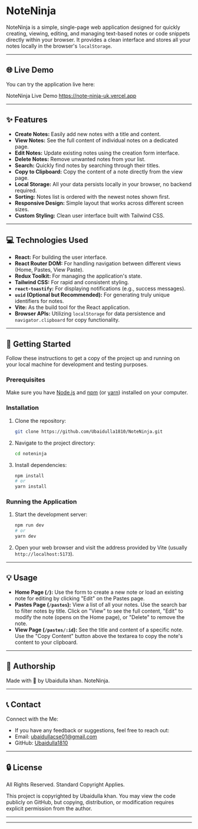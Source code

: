 # NoteNinja

NoteNinja is a simple, single-page web application designed for quickly creating, viewing, editing, and managing text-based notes or code snippets directly within your browser. It provides a clean interface and stores all your notes locally in the browser's `localStorage`.

---

## 🌐 Live Demo

You can try the application live here:

  NoteNinja Live Demo https://note-ninja-uk.vercel.app

---

## ✨ Features

* **Create Notes:** Easily add new notes with a title and content.
* **View Notes:** See the full content of individual notes on a dedicated page.
* **Edit Notes:** Update existing notes using the creation form interface.
* **Delete Notes:** Remove unwanted notes from your list.
* **Search:** Quickly find notes by searching through their titles.
* **Copy to Clipboard:** Copy the content of a note directly from the view page.
* **Local Storage:** All your data persists locally in your browser, no backend required.
* **Sorting:** Notes list is ordered with the newest notes shown first.
* **Responsive Design:** Simple layout that works across different screen sizes.
* **Custom Styling:** Clean user interface built with Tailwind CSS.

---

## 💻 Technologies Used

* **React:** For building the user interface.
* **React Router DOM:** For handling navigation between different views (Home, Pastes, View Paste).
* **Redux Toolkit:** For managing the application's state.
* **Tailwind CSS:** For rapid and consistent styling.
* **`react-toastify`:** For displaying notifications (e.g., success messages).
* **`uuid` (Optional but Recommended):** For generating truly unique identifiers for notes.
* **Vite:** As the build tool for the React application.
* **Browser APIs:** Utilizing `localStorage` for data persistence and `navigator.clipboard` for copy functionality.

---

## 🚀 Getting Started

Follow these instructions to get a copy of the project up and running on your local machine for development and testing purposes.

### Prerequisites

Make sure you have [Node.js](https://nodejs.org/) and [npm](https://www.npmjs.com/get-npm) (or [yarn](https://yarnpkg.com/)) installed on your computer.

### Installation

1.  Clone the repository:
    ```bash
    git clone https://github.com/Ubaidulla1810/NoteNinja.git
    ```

2.  Navigate to the project directory:
    ```bash
    cd noteninja
    ```

3.  Install dependencies:
    ```bash
    npm install
    # or
    yarn install
    ```

### Running the Application

1.  Start the development server:
    ```bash
    npm run dev
    # or
    yarn dev
    ```
2.  Open your web browser and visit the address provided by Vite (usually `http://localhost:5173`).

---

## 💡 Usage

* **Home Page (`/`):** Use the form to create a new note or load an existing note for editing by clicking "Edit" on the Pastes page.
* **Pastes Page (`/pastes`):** View a list of all your notes. Use the search bar to filter notes by title. Click on "View" to see the full content, "Edit" to modify the note (opens on the Home page), or "Delete" to remove the note.
* **View Page (`/pastes/:id`):** See the title and content of a specific note. Use the "Copy Content" button above the textarea to copy the note's content to your clipboard.

---

## 👤 Authorship

Made with 🤍 by Ubaidulla khan. NoteNinja.

---

## 📞 Contact

Connect with the Me:

* If you have any feedback or suggestions, feel free to reach out:
* Email: ubaidullacse01@gmail.com
* GitHub: [Ubaidulla1810](https://github.com/Ubaidulla1810)

---

## 🔒 License

All Rights Reserved. Standard Copyright Applies.

This project is copyrighted by Ubaidulla khan. You may view the code publicly on GitHub, but copying, distribution, or modification requires explicit permission from the author.

---

---
